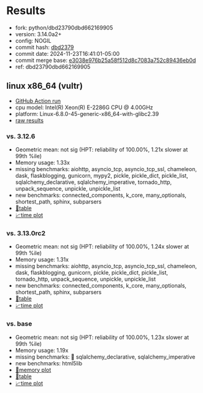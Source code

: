 # Results

- fork: python/dbd23790dbd662169905
- version: 3.14.0a2+
- config: NOGIL
- commit hash: [dbd2379](https://github.com/python/cpython/commit/dbd2379)
- commit date: 2024-11-23T16:41:01-05:00
- commit merge base: [e3038e976b25a58f512d8c7083a752c89436eb0d](https://github.com/python/cpython/commit/e3038e976b25a58f512d8c7083a752c89436eb0d)
- ref: dbd23790dbd662169905

## linux x86_64 (vultr)

- [GitHub Action run](https://github.com/facebookexperimental/free-threading-benchmarking/actions/runs/11991495406)
- cpu model: Intel(R) Xeon(R) E-2286G CPU @ 4.00GHz
- platform: Linux-6.8.0-45-generic-x86_64-with-glibc2.39
- [raw results](bm-20241123-vultr-x86_64-python-dbd23790dbd662169905-3.14.0a2%2B-dbd2379.json)

### vs. 3.12.6

- Geometric mean: not sig (HPT: reliability of 100.00%, 1.21x slower at 99th %ile)
- Memory usage: 1.33x
- missing benchmarks: aiohttp, asyncio_tcp, asyncio_tcp_ssl, chameleon, dask, flaskblogging, gunicorn, mypy2, pickle, pickle_dict, pickle_list, sqlalchemy_declarative, sqlalchemy_imperative, tornado_http, unpack_sequence, unpickle, unpickle_list
- new benchmarks: connected_components, k_core, many_optionals, shortest_path, sphinx, subparsers
- [📄table](bm-20241123-vultr-x86_64-python-dbd23790dbd662169905-3.14.0a2%2B-dbd2379-vs-3.12.6.md)
- [📈time plot](bm-20241123-vultr-x86_64-python-dbd23790dbd662169905-3.14.0a2%2B-dbd2379-vs-3.12.6.svg)

### vs. 3.13.0rc2

- Geometric mean: not sig (HPT: reliability of 100.00%, 1.24x slower at 99th %ile)
- Memory usage: 1.31x
- missing benchmarks: aiohttp, asyncio_tcp, asyncio_tcp_ssl, chameleon, dask, flaskblogging, gunicorn, pickle, pickle_dict, pickle_list, tornado_http, unpack_sequence, unpickle, unpickle_list
- new benchmarks: connected_components, k_core, many_optionals, shortest_path, sphinx, subparsers
- [📄table](bm-20241123-vultr-x86_64-python-dbd23790dbd662169905-3.14.0a2%2B-dbd2379-vs-3.13.0rc2.md)
- [📈time plot](bm-20241123-vultr-x86_64-python-dbd23790dbd662169905-3.14.0a2%2B-dbd2379-vs-3.13.0rc2.svg)

### vs. base

- Geometric mean: not sig (HPT: reliability of 100.00%, 1.23x slower at 99th %ile)
- Memory usage: 1.19x
- missing benchmarks: 🔴 sqlalchemy_declarative, sqlalchemy_imperative
- new benchmarks: html5lib
- [🧠memory plot](bm-20241123-vultr-x86_64-python-dbd23790dbd662169905-3.14.0a2%2B-dbd2379-vs-base-mem.svg)
- [📄table](bm-20241123-vultr-x86_64-python-dbd23790dbd662169905-3.14.0a2%2B-dbd2379-vs-base.md)
- [📈time plot](bm-20241123-vultr-x86_64-python-dbd23790dbd662169905-3.14.0a2%2B-dbd2379-vs-base.svg)

